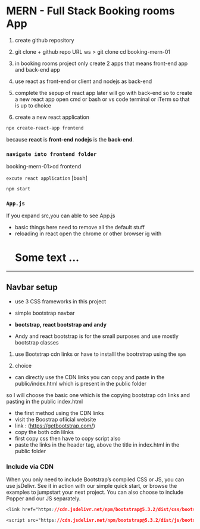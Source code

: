 # MERN - Full Stack Booking rooms  App 

1. create github repository

2. git clone + github repo URL
ws > git clone 
cd booking-mern-01

3. in booking rooms project only 
create 2 apps that means front-end app
and back-end app

4. use react as front-end or client
and
nodejs as back-end

5. complete the sepup of react app later
will go with back-end
so to create a new react app
open cmd or bash or vs code terminal or iTerm 
so that is up to choice

6. create a new react application

```bash
npx create-react-app frontend
```
because **react** is **front-end**
**nodejs** is the **back-end**. 


### `navigate into frontend folder`
booking-mern-01>cd frontend

 `excute react application`
 [bash] 
 ```bash
 npm start
 ```


### `App.js`
If you expand src,you can able to see
App.js

- basic things 
here need to remove all the default stuff
-  reloading in react 
open the chrome or other browser
ig with 
**<h1>Some text ...</h1>**

<hr></hr>

## Navbar setup 
- use 3 CSS frameworks in this project
- simple bootstrap navbar
-  **bootstrap, react bootstrap and andy**

- Andy and react bootstrap is for the small purposes
and use mostly bootstrap classes 

1. use Bootstrap cdn links or 
have to installl the bootrstrap using the `npm`

2. choice
- can directly use the CDN links you can copy 
and paste in the public/index.html which is
present in the public folder

so I will choose the basic one
which is the copying bootstrap cdn links and pasting
in the public index.html


- the first method using the CDN links
- visit the Boostrap ofiicial website
- link : (https://getbootstrap.com/)
- copy the both cdn lilnks
- first copy css then have to copy script also
- paste the links in the header tag, above the title in index.html in the public folder
 
### Include via CDN
When you only need to include Bootstrap’s compiled CSS or JS, you can use jsDelivr. See it in action with our simple quick start, or browse the examples to jumpstart your next project. You can also choose to include Popper and our JS separately.

```css
<link href="https://cdn.jsdelivr.net/npm/bootstrap@5.3.2/dist/css/bootstrap.min.css" rel="stylesheet" integrity="sha384-T3c6CoIi6uLrA9TneNEoa7RxnatzjcDSCmG1MXxSR1GAsXEV/Dwwykc2MPK8M2HN" crossorigin="anonymous">

<script src="https://cdn.jsdelivr.net/npm/bootstrap@5.3.2/dist/js/bootstrap.bundle.min.js" integrity="sha384-C6RzsynM9kWDrMNeT87bh95OGNyZPhcTNXj1NW7RuBCsyN/o0jlpcV8Qyq46cDfL" crossorigin="anonymous"></script>

```
